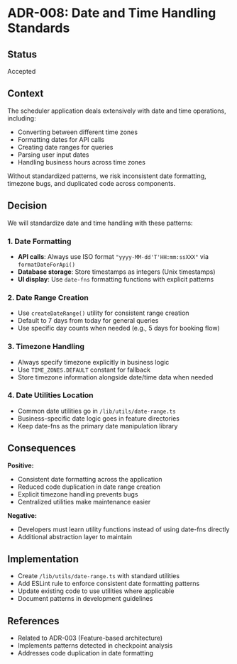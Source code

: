 # ADR-008: Date and Time Handling Standards

## Status
Accepted

## Context
The scheduler application deals extensively with date and time operations, including:
- Converting between different time zones
- Formatting dates for API calls
- Creating date ranges for queries
- Parsing user input dates
- Handling business hours across time zones

Without standardized patterns, we risk inconsistent date formatting, timezone bugs, and duplicated code across components.

## Decision
We will standardize date and time handling with these patterns:

### 1. Date Formatting
- **API calls**: Always use ISO format `"yyyy-MM-dd'T'HH:mm:ssXXX"` via `formatDateForApi()`
- **Database storage**: Store timestamps as integers (Unix timestamps)
- **UI display**: Use `date-fns` formatting functions with explicit patterns

### 2. Date Range Creation
- Use `createDateRange()` utility for consistent range creation
- Default to 7 days from today for general queries
- Use specific day counts when needed (e.g., 5 days for booking flow)

### 3. Timezone Handling
- Always specify timezone explicitly in business logic
- Use `TIME_ZONES.DEFAULT` constant for fallback
- Store timezone information alongside date/time data when needed

### 4. Date Utilities Location
- Common date utilities go in `/lib/utils/date-range.ts`
- Business-specific date logic goes in feature directories
- Keep date-fns as the primary date manipulation library

## Consequences
**Positive:**
- Consistent date formatting across the application
- Reduced code duplication in date range creation
- Explicit timezone handling prevents bugs
- Centralized utilities make maintenance easier

**Negative:**
- Developers must learn utility functions instead of using date-fns directly
- Additional abstraction layer to maintain

## Implementation
- Create `/lib/utils/date-range.ts` with standard utilities
- Add ESLint rule to enforce consistent date formatting patterns
- Update existing code to use utilities where applicable
- Document patterns in development guidelines

## References
- Related to ADR-003 (Feature-based architecture)
- Implements patterns detected in checkpoint analysis
- Addresses code duplication in date formatting
